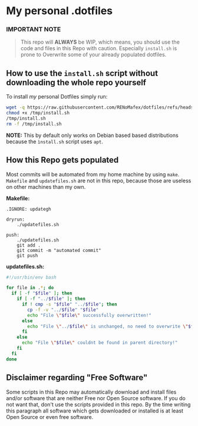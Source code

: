 # My personal .dotfiles
### IMPORTANT NOTE
>This repo will **ALWAYS** be WIP, which means, you should use the code and files in this Repo with caution. Especially `install.sh` is prone to Overwrite some of your already populated dotfiles.

## How to use the `install.sh` script without downloading the whole repo yourself

To install _my_ personal Dotfiles simply run:
```bash
wget -q https://raw.githubusercontent.com/RENoMafex/dotfiles/refs/heads/master/install.sh -O /tmp/install.sh
chmod +x /tmp/install.sh
/tmp/install.sh
rm -f /tmp/install.sh
```
**NOTE:** This by default only works on Debian based based distributions because the `ìnstall.sh` script uses `apt`.

## How this Repo gets populated
Most commits will be automated from my home machine by using ``make``.
`Makefile` and `updatefiles.sh` are not in this repo, because those are useless on other machines than my own.


**Makefile:**
```make
.IGNORE: updategh

dryrun:
    ./updatefiles.sh

push:
    ./updatefiles.sh
    git add .
    git commit -m "automated commit"
    git push

```


**updatefiles.sh:**
```bash
#!/usr/bin/env bash

for file in .*; do
  if [ -f "$file" ]; then
    if [ -f "../$file" ]; then
      if ! cmp -s "$file" "../$file"; then
        cp -f -v "../$file" "$file"
        echo "File \"$file\" successfully overwritten!"
      else
        echo "File \"../$file\" is unchanged, no need to overwrite \"$file\"."
      fi
    else
      echo "File \"$file\" couldnt be found in parent directory!"
    fi
  fi
done
```
## Disclaimer regarding "Free Software"
Some scripts in this Repo may automatically download and install files and/or software that are neither Free nor Open Source software. If you do not want that, don't use the scripts provided in this repo. By the time writing this paragraph all software which gets downloaded or installed is at least Open Source or even free software.